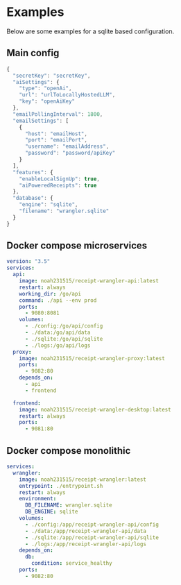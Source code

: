 # Examples

Below are some examples for a sqlite based configuration.

## Main config

```javascript title="config.prod.json"
{
  "secretKey": "secretKey",
  "aiSettings": {
    "type": "openAi",
    "url": "urlToLocallyHostedLLM",
    "key": "openAiKey"
  },
  "emailPollingInterval": 1800,
  "emailSettings": [
    {
      "host": "emailHost",
      "port": "emailPort",
      "username": "emailAddress",
      "password": "password/apiKey"
    }
  ],
  "features": {
    "enableLocalSignUp": true,
    "aiPoweredReceipts": true
  },
  "database": {
    "engine": "sqlite",
    "filename": "wrangler.sqlite"
  }
}

```

## Docker compose microservices

```yaml title="docker-compose.yaml"
version: "3.5"
services:
  api:
    image: noah231515/receipt-wrangler-api:latest
    restart: always
    working_dir: /go/api
    command: ./api --env prod
    ports:
      - 9080:8081
    volumes:
      - ./config:/go/api/config
      - ./data:/go/api/data
      - ./sqlite:/go/api/sqlite
      - ./logs:/go/api/logs
  proxy:
    image: noah231515/receipt-wrangler-proxy:latest
    ports:
      - 9082:80
    depends_on:
      - api
      - frontend

  frontend:
    image: noah231515/receipt-wrangler-desktop:latest
    restart: always
    ports:
      - 9081:80
```

## Docker compose monolithic

```yaml title="docker-compose.yaml"
services:
  wrangler:
    image: noah231515/receipt-wrangler:latest
    entrypoint: ./entrypoint.sh
    restart: always
    environment:
      DB_FILENAME: wrangler.sqlite
      DB_ENGINE: sqlite
    volumes:
      - ./config:/app/receipt-wrangler-api/config
      - ./data:/app/receipt-wrangler-api/data
      - ./sqlite:/app/receipt-wrangler-api/sqlite
      - ./logs:/app/receipt-wrangler-api/logs
    depends_on:
      db:
        condition: service_healthy
    ports:
      - 9082:80
```
